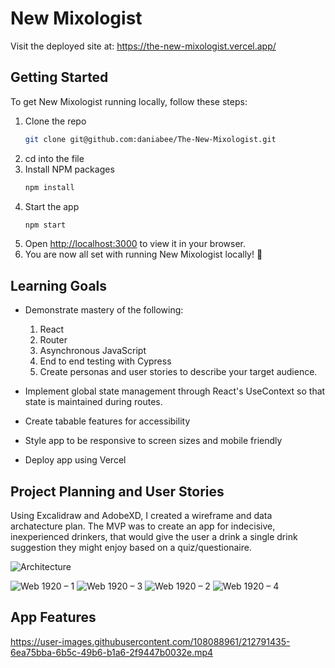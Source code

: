 # New Mixologist
Visit the deployed site at: https://the-new-mixologist.vercel.app/

<!-- GETTING STARTED -->
## Getting Started
To get New Mixologist running locally, follow these steps:

1. Clone the repo
   ```sh
   git clone git@github.com:daniabee/The-New-Mixologist.git
   ```
3. cd into the file
2. Install NPM packages
   ```sh
   npm install
   ```
3. Start the app
   ```sh
   npm start
   ```
5. Open [http://localhost:3000](http://localhost:3000) to view it in your browser.
6. You are now all set with running New Mixologist locally! 🎉

<!-- LEARNING GOALS -->
## Learning Goals 

- Demonstrate mastery of the following:
  1. React
  1. Router
  1. Asynchronous JavaScript
  1. End to end testing with Cypress
  1. Create personas and user stories to describe your target audience.

- Implement global state management through React's UseContext so that state is maintained during routes.
- Create tabable features for accessibility
- Style app to be responsive to screen sizes and mobile friendly
- Deploy app using Vercel

<!-- PROJECT PLANNING AND USER STORIES -->
## Project Planning and User Stories

Using Excalidraw and AdobeXD, I created a wireframe and data archatecture plan. The MVP was to create an app for indecisive, inexperienced drinkers, that would give the user a drink a single drink suggestion they might enjoy based on a quiz/questionaire. 

![Architecture](https://user-images.githubusercontent.com/108088961/212788010-8f5c1203-0f44-4a89-8c22-fdbc55da88a9.png)

![Web 1920 – 1](https://user-images.githubusercontent.com/108088961/212788036-816c6ca0-208f-4040-9302-fcbd0d013360.png)
![Web 1920 – 3](https://user-images.githubusercontent.com/108088961/212788037-a00118b7-2f0f-4569-ac88-362a03576a92.png)
![Web 1920 – 2](https://user-images.githubusercontent.com/108088961/212788039-dff72d0a-d32d-493e-9f7f-7629dcccefdb.png)
![Web 1920 – 4](https://user-images.githubusercontent.com/108088961/212788040-8d223f64-a4af-4f43-84a2-f63419702fe2.png)

## App Features

https://user-images.githubusercontent.com/108088961/212791435-6ea75bba-6b5c-49b6-b1a6-2f9447b0032e.mp4

